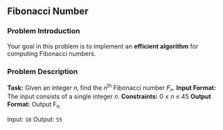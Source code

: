 ## Fibonacci Number

### Problem Introduction
Your goal in this problem is to implement an **efficient algorithm** for computing
Fibonacci numbers.

### Problem Description
**Task:** Given an integer 𝑛, find the 𝑛<sup>th</sup> Fibonacci number 𝐹<sub>𝑛</sub>.
**Input Format:** The input consists of a single integer 𝑛.
**Constraints:** 0 ≤ 𝑛 ≤ 45
**Output Format:** Output F<sub>n</sub>

Input:
```10```
Output:
```55```




